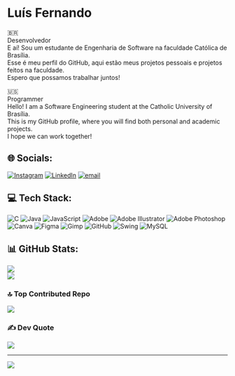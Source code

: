 
# Luís Fernando
🇧🇷 <br>
Desenvolvedor<br>
E aí! Sou um estudante de Engenharia de Software na faculdade Católica de Brasília.<br>
Esse é meu perfil do GitHub, aqui estão meus projetos pessoais e projetos feitos na faculdade.<br>
Espero que possamos trabalhar juntos!

🇺🇸 <br>
Programmer<br>
Hello! I am a Software Engineering student at the Catholic University of Brasília. <br>
This is my GitHub profile, where you will find both personal and academic projects. <br>
I hope we can work together! <br>


## 🌐 Socials:
[![Instagram](https://img.shields.io/badge/Instagram-%23E4405F.svg?logo=Instagram&logoColor=white)](https://instagram.com/luissfer.vtr) [![LinkedIn](https://img.shields.io/badge/LinkedIn-%230077B5.svg?logo=linkedin&logoColor=white)](https://www.linkedin.com/in/luis-fernando-ventura-954621301/)  [![email](https://img.shields.io/badge/Email-D14836?logo=gmail&logoColor=white)](mailto:venturaluisf7@gmail.com) 

## 💻 Tech Stack:
![C](https://img.shields.io/badge/c-%2300599C.svg?style=for-the-badge&logo=c&logoColor=white) ![Java](https://img.shields.io/badge/java-%23ED8B00.svg?style=for-the-badge&logo=openjdk&logoColor=white) ![JavaScript](https://img.shields.io/badge/javascript-%23323330.svg?style=for-the-badge&logo=javascript&logoColor=%23F7DF1E) ![Adobe](https://img.shields.io/badge/adobe-%23FF0000.svg?style=for-the-badge&logo=adobe&logoColor=white) ![Adobe Illustrator](https://img.shields.io/badge/adobe%20illustrator-%23FF9A00.svg?style=for-the-badge&logo=adobe%20illustrator&logoColor=white) ![Adobe Photoshop](https://img.shields.io/badge/adobe%20photoshop-%2331A8FF.svg?style=for-the-badge&logo=adobe%20photoshop&logoColor=white) ![Canva](https://img.shields.io/badge/Canva-%2300C4CC.svg?style=for-the-badge&logo=Canva&logoColor=white) ![Figma](https://img.shields.io/badge/figma-%23F24E1E.svg?style=for-the-badge&logo=figma&logoColor=white) ![Gimp](https://img.shields.io/badge/Gimp-657D8B?style=for-the-badge&logo=gimp&logoColor=FFFFFF) ![GitHub](https://img.shields.io/badge/github-%23121011.svg?style=for-the-badge&logo=github&logoColor=white) ![Swing](https://img.shields.io/badge/Swing-%231100FF.svg?style=for-the-badge&logo=openjdk&logoColor=white) ![MySQL](https://img.shields.io/badge/mysql-4479A1.svg?style=for-the-badge&logo=mysql&logoColor=white)
## 📊 GitHub Stats:
![](https://nirzak-streak-stats.vercel.app/?user=LuisFernandoV14&theme=dark&hide_border=false)<br/>
![](https://github-readme-stats.vercel.app/api/top-langs/?username=LuisFernandoV14&theme=dark&hide_border=false&include_all_commits=true&count_private=true&layout=compact)

### 🔝 Top Contributed Repo
![](https://github-contributor-stats.vercel.app/api?username=LuisFernandoV14&limit=5&theme=gruvbox&combine_all_yearly_contributions=true)

### ✍️ Dev Quote
![](https://quotes-github-readme.vercel.app/api?type=vetical&theme=gruvbox)


---
[![](https://visitcount.itsvg.in/api?id=LuisFernandoV14&icon=0&color=0)](https://visitcount.itsvg.in)

<!-- Proudly created with GPRM ( https://gprm.itsvg.in ) -->
